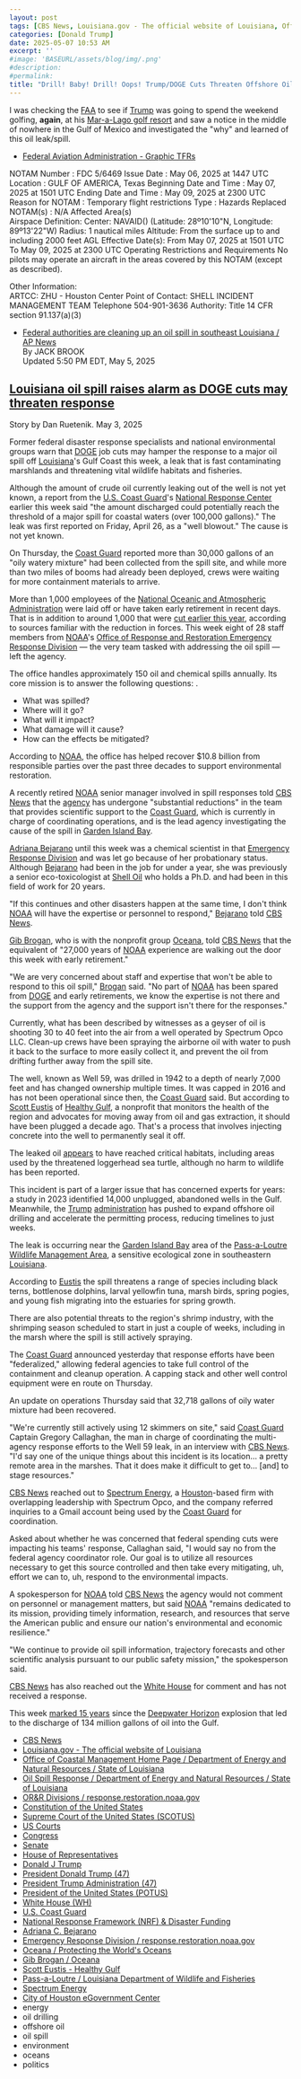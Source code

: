 ```yaml
---
layout: post
tags: [CBS News, Louisiana.gov - The official website of Louisiana, Office of Coastal Management Home Page / Department of Energy and Natural Resources / State of Louisiana, Oil Spill Response / Department of Energy and Natural Resources / State of Louisiana, OR&R Divisions / response.restoration.noaa.gov, Constitution of the United States, Supreme Court of the United States (SCOTUS), US Courts, Congress, Senate, House of Representatives, Donald J Trump, President Donald Trump (47), President Trump Administration (47), President of the United States (POTUS), White House (WH), U.S. Coast Guard, National Response Framework (NRF) & Disaster Funding, Adriana C. Bejarano, Emergency Response Division / response.restoration.noaa.gov, Oceana / Protecting the World’s Oceans, Gib Brogan / Oceana, Scott Eustis - Healthy Gulf, Pass-a-Loutre / Louisiana Department of Wildlife and Fisheries, Spectrum Energy, City of Houston eGovernment Center, energy, oil drilling, offshore oil, oil spill, environment, oceans, politics]
categories: [Donald Trump]
date: 2025-05-07 10:53 AM
excerpt: ''
#image: 'BASEURL/assets/blog/img/.png'
#description:
#permalink:
title: "Drill! Baby! Drill! Oops! Trump/DOGE Cuts Threaten Offshore Oil Spill Recovery, Cleanup Efforts"
---
```


I was checking the [FAA](https://www.faa.gov/) to see if [Trump](https://www.donaldjtrump.com/) was going to spend the weekend golfing, **again**, at his [Mar-a-Lago golf resort](https://www.maralagoclub.com/) and saw a notice in the middle of nowhere in the Gulf of Mexico and investigated the "why" and learned of this oil leak/spill.

- [Federal Aviation Administration - Graphic TFRs](https://tfr.faa.gov/tfr3/?page=detail_5_6469)

NOTAM Number :	FDC 5/6469
Issue Date :	May 06, 2025 at 1447 UTC
Location :	GULF OF AMERICA, Texas
Beginning Date and Time :	May 07, 2025 at 1501 UTC
Ending Date and Time :	May 09, 2025 at 2300 UTC
Reason for NOTAM :	Temporary flight restrictions
Type :	Hazards
Replaced NOTAM(s) :	N/A
Affected Area(s)	
Airspace Definition:
Center:	NAVAID() (Latitude: 28º10'10"N, Longitude: 89º13'22"W)
Radius:	1 nautical miles
Altitude:	From the surface up to and including 2000 feet AGL
Effective Date(s):
From May 07, 2025 at 1501 UTC
To May 09, 2025 at 2300 UTC
Operating Restrictions and Requirements	
No pilots may operate an aircraft in the areas covered by this NOTAM (except as described).

Other Information:	
ARTCC:	ZHU - Houston Center
Point of Contact:	SHELL INCIDENT MANAGEMENT TEAM
Telephone 504-901-3636
Authority:	Title 14 CFR section 91.137(a)(3)
		
- [Federal authorities are cleaning up an oil spill in southeast Louisiana / AP News](https://apnews.com/article/oil-spill-louisiana-plaquemines-parish-spectrum-7fdc4ce152bd18169e48f801ef98f72b)<br />By  JACK BROOK<br />Updated 5:50 PM EDT, May 5, 2025

## [Louisiana oil spill raises alarm as DOGE cuts may threaten response](https://www.cbsnews.com/news/oil-spill-louisiana-gulf-coast-doge-cuts/)

Story by Dan Ruetenik. May 3, 2025

Former federal disaster response specialists and national environmental groups warn that [DOGE](https://www.cbsnews.com/news/100-days-of-doge-elon-musk-trump/?ftag=MSF0951a18) job cuts may hamper the response to a major oil spill off [Louisiana](https://www.louisiana.gov/)'s Gulf Coast this week, a leak that is fast contaminating marshlands and threatening vital wildlife habitats and fisheries.

Although the amount of crude oil currently leaking out of the well is not yet known, a report from the [U.S. Coast Guard](https://www.uscg.mil/)'s [National Response Center](https://www.uscg.mil/Mariners/National-Pollution-Funds-Center/About-NPFC/NRF-Disaster-Funding/) earlier this week said "the amount discharged could potentially reach the threshold of a major spill for coastal waters (over 100,000 gallons)." The leak was first reported on Friday, April 26, as a "well blowout." The cause is not yet known. 

On Thursday, the [Coast Guard](https://www.uscg.mil/) reported more than 30,000 gallons of an "oily watery mixture" had been collected from the spill site, and while more than two miles of booms had already been deployed, crews were waiting for more containment materials to arrive. 

More than 1,000 employees of the [National Oceanic and Atmospheric Administration](https://www.cbsnews.com/news/noaa-budget-cut-climate-research-draft-proposal/?ftag=MSF0951a18) were laid off or have taken early retirement in recent days. That is in addition to around 1,000 that were [cut earlier this year](https://www.cbsnews.com/news/noaa-potentially-cut-more-than-1000-additional-employees-doge/?ftag=MSF0951a18), according to sources familiar with the reduction in forces. This week eight of 28 staff members from [NOAA](https://www.noaa.gov/)'s [Office of Response and Restoration Emergency Response Division](https://response.restoration.noaa.gov/about/divisions) — the very team tasked with addressing the oil spill — left the agency. 

The office handles approximately 150 oil and chemical spills annually. Its core mission is to answer the following questions: .

- What was spilled? 
- Where will it go? 
- What will it impact? 
- What damage will it cause? 
- How can the effects be mitigated? 

According to [NOAA](https://www.noaa.gov/), the office has helped recover $10.8 billion from responsible parties over the past three decades to support environmental restoration.

A recently retired [NOAA](https://www.noaa.gov/) senior manager involved in spill responses told [CBS News](https://www.cbsnews.com/) that the [agency](https://www.noaa.gov/) has undergone "substantial reductions" in the team that provides scientific support to the [Coast Guard](https://www.uscg.mil/), which is currently in charge of coordinating operations, and is the lead agency investigating the cause of the spill in [Garden Island Bay](https://www.dnr.louisiana.gov/assets/docs/losco/GRP_Plaquemines_Parish.pdf). 

[Adriana Bejarano](https://www.linkedin.com/in/adriana-c-bejarano-9010a3a1/) until this week was a chemical scientist in that [Emergency Response Division](https://response.restoration.noaa.gov/about/divisions/emergency-response-division) and was let go because of her probationary status. Although [Bejarano](https://www.linkedin.com/in/adriana-c-bejarano-9010a3a1/) had been in the job for under a year, she was previously a senior eco-toxicologist at [Shell Oil](https://www.shell.com/) who holds a Ph.D. and had been in this field of work for 20 years.

"If this continues and other disasters happen at the same time, I don't think [NOAA](https://www.noaa.gov/) will have the expertise or personnel to respond," [Bejarano](https://www.linkedin.com/in/adriana-c-bejarano-9010a3a1/) told [CBS News](https://www.cbsnews.com/).

[Gib Brogan](https://oceana.org/people-partners/gib-brogan/), who is with the nonprofit group [Oceana](https://oceana.org/homepage/home/), told [CBS News](https://www.cbsnews.com/) that the equivalent of "27,000 years of [NOAA](https://www.noaa.gov/) experience are walking out the door this week with early retirement."

"We are very concerned about staff and expertise that won't be able to respond to this oil spill," [Brogan](https://oceana.org/people-partners/gib-brogan/) said. "No part of [NOAA](https://www.noaa.gov/) has been spared from [DOGE](https://www.doge.gov/) and early retirements, we know the expertise is not there and the support from the agency and the support isn't there for the responses." 

Currently, what has been described by witnesses as a geyser of oil is shooting 30 to 40 feet into the air from a well operated by Spectrum Opco LLC. Clean-up crews have been spraying the airborne oil with water to push it back to the surface to more easily collect it, and prevent the oil from drifting further away from the spill site. 

The well, known as Well 59, was drilled in 1942 to a depth of nearly 7,000 feet and has changed ownership multiple times. It was capped in 2016 and has not been operational since then, the [Coast Guard](https://www.uscg.mil/) said. But according to [Scott Eustis](https://healthygulf.org/team-member/scott-eustis/) of [Healthy Gulf](https://healthygulf.org/?ftag=MSF0951a18), a nonprofit that monitors the health of the region and advocates for moving away from oil and gas extraction, it should have been plugged a decade ago. That's a process that involves injecting concrete into the well to permanently seal it off. 

The leaked oil [appears](https://erma.noaa.gov/gulfofamerica#layers=1+32420+55415+55419+55430+55439+48258&x=-89.20101&y=29.00852&z=11&panel=layer?ftag=MSF0951a18) to have reached critical habitats, including areas used by the threatened loggerhead sea turtle, although no harm to wildlife has been reported. 

This incident is part of a larger issue that has concerned experts for years: a study in 2023 identified 14,000 unplugged, abandoned wells in the Gulf. Meanwhile, the [Trump](https://www.donaldjtrump.com/) [administration](https://www.whitehouse.gov/administration/) has pushed to expand offshore oil drilling and accelerate the permitting process, reducing timelines to just weeks. 

The leak is occurring near the [Garden Island Bay](https://www.dnr.louisiana.gov/assets/docs/losco/GRP_Plaquemines_Parish.pdf) area of the [Pass-a-Loutre Wildlife Management Area](https://www.wlf.louisiana.gov/page/passaloutre), a sensitive ecological zone in southeastern [Louisiana](https://www.louisiana.gov/).

According to [Eustis](https://healthygulf.org/team-member/scott-eustis/) the spill threatens a range of species including black terns, bottlenose dolphins, larval yellowfin tuna, marsh birds, spring pogies, and young fish migrating into the estuaries for spring growth.

There are also potential threats to the region's shrimp industry, with the shrimping season scheduled to start in just a couple of weeks, including in the marsh where the spill is still actively spraying. 

The [Coast Guard](https://www.uscg.mil/) announced yesterday that response efforts have been "federalized," allowing federal agencies to take full control of the containment and cleanup operation. A capping stack and other well control equipment were en route on Thursday.

An update on operations Thursday said that 32,718 gallons of oily water mixture had been recovered. 

"We're currently still actively using 12 skimmers on site," said [Coast Guard](https://www.uscg.mil/) Captain Gregory Callaghan, the man in charge of coordinating the multi-agency response efforts to the Well 59 leak, in an interview with [CBS News](https://www.cbsnews.com/). "I'd say one of the unique things about this incident is its location… a pretty remote area in the marshes. That it does make it difficult to get to… [and] to stage resources."

[CBS News](https://www.cbsnews.com/) reached out to [Spectrum Energy](https://spectrumenergyllc.com/), a [Houston](https://www.houstontx.gov/)-based firm with overlapping leadership with Spectrum Opco, and the company referred inquiries to a Gmail account being used by the [Coast Guard](https://www.uscg.mil/) for coordination.

Asked about whether he was concerned that federal spending cuts were impacting his teams' response, Callaghan said, "I would say no from the federal agency coordinator role. Our goal is to utilize all resources necessary to get this source controlled and then take every mitigating, uh, effort we can to, uh, respond to the environmental impacts. 

A spokesperson for [NOAA](https://www.noaa.gov/) told [CBS News](https://www.cbsnews.com/) the agency would not comment on personnel or management matters, but said [NOAA](https://www.noaa.gov/) "remains dedicated to its mission, providing timely information, research, and resources that serve the American public and ensure our nation's environmental and economic resilience." 

"We continue to provide oil spill information, trajectory forecasts and other scientific analysis pursuant to our public safety mission," the spokesperson said. 

[CBS News](https://www.cbsnews.com/) has also reached out the [White House](https://www.whitehouse.gov/) for comment and has not received a response. 

This week [marked 15 years](https://www.cbsnews.com/news/deepwater-horizon-bp-oil-spill-marine-recovery-louisiana-coast/?ftag=MSF0951a18) since the [Deepwater Horizon](https://www.cbsnews.com/tag/deepwater-horizon/?ftag=MSF0951a18) explosion that led to the discharge of 134 million gallons of oil into the Gulf. 

- [CBS News](https://www.cbsnews.com/)
- [Louisiana.gov - The official website of Louisiana](https://www.louisiana.gov/)
- [Office of Coastal Management Home Page / Department of Energy and Natural Resources / State of Louisiana](https://www.dnr.louisiana.gov/page/office-of-coastal-management-home-page)
- [Oil Spill Response / Department of Energy and Natural Resources / State of Louisiana](https://www.dnr.louisiana.gov/page/oil-spill-response)
- [OR&R Divisions / response.restoration.noaa.gov](https://response.restoration.noaa.gov/about/divisions)
- [Constitution of the United States](https;//constitution.congress.gov/)
- [Supreme Court of the United States (SCOTUS)](https;//www.supremecourt.gov/)
- [US Courts](https://www.uscourts.gov/)
- [Congress](https://www.congress.gov/)
- [Senate](https://www.senate.gov/)
- [House of Representatives](https://www.house.gov/)
- [Donald J Trump](https://www.donaldjtrump.com/)
- [President Donald Trump (47)](https://www.whitehouse.gov/administration/donald-j-trump/)
- [President Trump Administration (47)](https://www.whitehouse.gov/administration/)
- [President of the United States (POTUS)](https://www.whitehouse.gov/)
- [White House (WH)](https://www.whitehouse.gov/)
- [U.S. Coast Guard](https://www.uscg.mil/)
- [National Response Framework (NRF) & Disaster Funding](https://www.uscg.mil/Mariners/National-Pollution-Funds-Center/About-NPFC/NRF-Disaster-Funding/)
- [Adriana C. Bejarano](https://www.linkedin.com/in/adriana-c-bejarano-9010a3a1/)
- [Emergency Response Division / response.restoration.noaa.gov](https://response.restoration.noaa.gov/about/divisions/emergency-response-division)
- [Oceana / Protecting the World's Oceans](https://oceana.org/homepage/home/)
- [Gib Brogan / Oceana](https://oceana.org/people-partners/gib-brogan/)
- [Scott Eustis - Healthy Gulf](https://healthygulf.org/team-member/scott-eustis/)
- [Pass-a-Loutre / Louisiana Department of Wildlife and Fisheries](https://www.wlf.louisiana.gov/page/passaloutre)
- [Spectrum Energy ](https://spectrumenergyllc.com/)
- [City of Houston eGovernment Center](https://www.houstontx.gov/)
- energy 
- oil drilling 
- offshore oil
- oil spill
- environment 
- oceans 
- politics 
